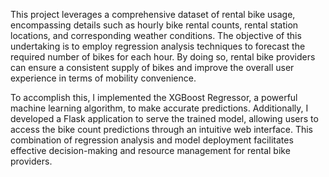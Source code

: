 This project leverages a comprehensive dataset of rental bike usage, encompassing details such as hourly bike rental counts, rental station locations, and corresponding weather conditions. The objective of this undertaking is to employ regression analysis techniques to forecast the required number of bikes for each hour. By doing so, rental bike providers can ensure a consistent supply of bikes and improve the overall user experience in terms of mobility convenience.

To accomplish this, I implemented the XGBoost Regressor, a powerful machine learning algorithm, to make accurate predictions. Additionally, I developed a Flask application to serve the trained model, allowing users to access the bike count predictions through an intuitive web interface. This combination of regression analysis and model deployment facilitates effective decision-making and resource management for rental bike providers.
